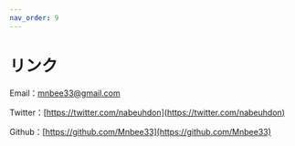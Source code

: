 ```yaml
---
nav_order: 9
---
```

# リンク

Email：mnbee33@gmail.com

Twitter：[https://twitter.com/nabeuhdon](https://twitter.com/nabeuhdon)

Github：[https://github.com/Mnbee33](https://github.com/Mnbee33)